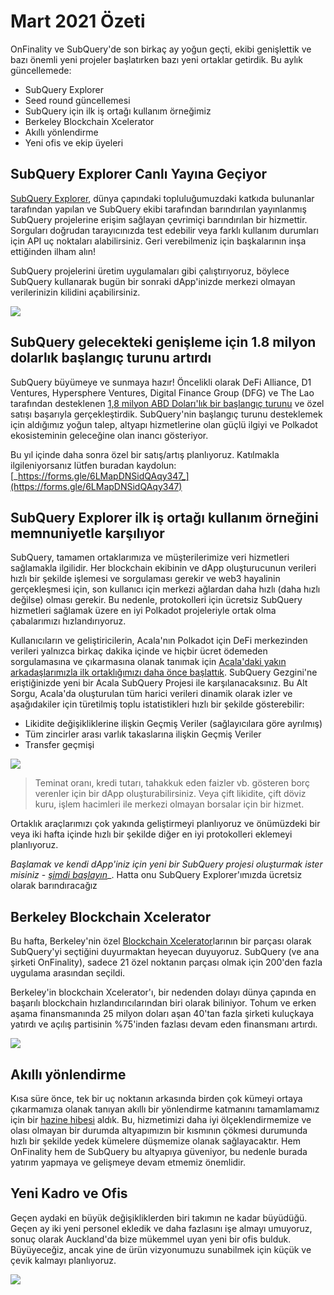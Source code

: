 # Mart 2021 Özeti

OnFinality ve SubQuery'de son birkaç ay yoğun geçti, ekibi genişlettik ve bazı önemli yeni projeler başlatırken bazı yeni ortaklar getirdik. Bu aylık güncellemede:

-   SubQuery Explorer
-   Seed round güncellemesi
-   SubQuery için ilk iş ortağı kullanım örneğimiz
-   Berkeley Blockchain Xcelerator
-   Akıllı yönlendirme
-   Yeni ofis ve ekip üyeleri

## SubQuery Explorer Canlı Yayına Geçiyor

[SubQuery Explorer](https://explorer.subquery.network/), dünya çapındaki topluluğumuzdaki katkıda bulunanlar tarafından yapılan ve SubQuery ekibi tarafından barındırılan yayınlanmış SubQuery projelerine erişim sağlayan çevrimiçi barındırılan bir hizmettir. Sorguları doğrudan tarayıcınızda test edebilir veya farklı kullanım durumları için API uç noktaları alabilirsiniz. Geri verebilmeniz için başkalarının inşa ettiğinden ilham alın!

SubQuery projelerini üretim uygulamaları gibi çalıştırıyoruz, böylece SubQuery kullanarak bugün bir sonraki dApp'inizde merkezi olmayan verilerinizin kilidini açabilirsiniz.


![](https://miro.medium.com/max/1400/1*GE-Y6XKNOkj_MKY4ZuM5oQ.png)

## **SubQuery gelecekteki genişleme için 1.8 milyon dolarlık başlangıç ​​turunu artırdı**

SubQuery büyümeye ve sunmaya hazır! Öncelikli olarak DeFi Alliance, D1 Ventures, Hypersphere Ventures, Digital Finance Group (DFG) ve The Lao tarafından desteklenen [1,8 milyon ABD Doları'lık bir başlangıç ​​turunu](https://subquery.medium.com/subquery-raises-1-8m-seed-round-for-future-expansion-3348c1f2a931) ve özel satışı başarıyla gerçekleştirdik. SubQuery'nin başlangıç ​​turunu desteklemek için aldığımız yoğun talep, altyapı hizmetlerine olan güçlü ilgiyi ve Polkadot ekosisteminin geleceğine olan inancı gösteriyor.

Bu yıl içinde daha sonra özel bir satış/artış planlıyoruz. Katılmakla ilgileniyorsanız lütfen buradan kaydolun: </em>[_https://forms.gle/6LMapDNSidQAqy347_](https://forms.gle/6LMapDNSidQAqy347)

## **SubQuery Explorer ilk iş ortağı kullanım örneğini memnuniyetle karşılıyor**

SubQuery, tamamen ortaklarımıza ve müşterilerimize veri hizmetleri sağlamakla ilgilidir. Her blockchain ekibinin ve dApp oluşturucunun verileri hızlı bir şekilde işlemesi ve sorgulaması gerekir ve web3 hayalinin gerçekleşmesi için, son kullanıcı için merkezi ağlardan daha hızlı (daha hızlı değilse) olması gerekir. Bu nedenle, protokolleri için ücretsiz SubQuery hizmetleri sağlamak üzere en iyi Polkadot projeleriyle ortak olma çabalarımızı hızlandırıyoruz.

Kullanıcıların ve geliştiricilerin, Acala'nın Polkadot için DeFi merkezinden verileri yalnızca birkaç dakika içinde ve hiçbir ücret ödemeden sorgulamasına ve çıkarmasına olanak tanımak için [Acala'daki yakın arkadaşlarımızla ilk ortaklığımızı daha önce başlattık](https://subquery.medium.com/subquery-integrates-acala-to-aggregate-and-serve-defi-data-to-polkadot-and-kusama-builders-fc9af6a7aae1). SubQuery Gezgini'ne eriştiğinizde yeni bir Acala SubQuery Projesi ile karşılanacaksınız. Bu Alt Sorgu, Acala'da oluşturulan tüm harici verileri dinamik olarak izler ve aşağıdakiler için türetilmiş toplu istatistikleri hızlı bir şekilde gösterebilir:

-   Likidite değişikliklerine ilişkin Geçmiş Veriler (sağlayıcılara göre ayrılmış)
-   Tüm zincirler arası varlık takaslarına ilişkin Geçmiş Veriler
-   Transfer geçmişi

![](https://miro.medium.com/max/1400/0*LOig1jNfPTuVk73D)

> Teminat oranı, kredi tutarı, tahakkuk eden faizler vb. gösteren borç verenler için bir dApp oluşturabilirsiniz. Veya çift likidite, çift döviz kuru, işlem hacimleri ile merkezi olmayan borsalar için bir hizmet.

Ortaklık araçlarımızı çok yakında geliştirmeyi planlıyoruz ve önümüzdeki bir veya iki hafta içinde hızlı bir şekilde diğer en iyi protokolleri eklemeyi planlıyoruz.

_Başlamak ve kendi dApp'iniz için yeni bir SubQuery projesi oluşturmak ister misiniz_ - [_şimdi başlayın_](https://doc.subquery.network/quickstart.html)_. Hatta onu SubQuery Explorer'ımızda ücretsiz olarak barındıracağız

## **Berkeley Blockchain Xcelerator**

Bu hafta, Berkeley'nin özel [Blockchain Xcelerator](https://www.xcelerator.berkeley.edu/)larının bir parçası olarak SubQuery'yi seçtiğini duyurmaktan heyecan duyuyoruz. SubQuery (ve ana şirketi OnFinality), sadece 21 özel noktanın parçası olmak için 200'den fazla uygulama arasından seçildi.

Berkeley'in blockchain Xcelerator'ı, bir nedenden dolayı dünya çapında en başarılı blockchain hızlandırıcılarından biri olarak biliniyor. Tohum ve erken aşama finansmanında 25 milyon doları aşan 40'tan fazla şirketi kuluçkaya yatırdı ve açılış partisinin %75'inden fazlası devam eden finansmanı artırdı.

![](https://miro.medium.com/max/1400/0*t-_mRJaTnGDQO-VI)

## **Akıllı yönlendirme**

Kısa süre önce, tek bir uç noktanın arkasında birden çok kümeyi ortaya çıkarmamıza olanak tanıyan akıllı bir yönlendirme katmanını tamamlamamız için bir [hazine hibesi](https://kusama.polkassembly.io/treasury/72) aldık. Bu, hizmetimizi daha iyi ölçeklendirmemize ve olası olmayan bir durumda altyapımızın bir kısmının çökmesi durumunda hızlı bir şekilde yedek kümelere düşmemize olanak sağlayacaktır. Hem OnFinality hem de SubQuery bu altyapıya güveniyor, bu nedenle burada yatırım yapmaya ve gelişmeye devam etmemiz önemlidir.

## **Yeni Kadro ve Ofis**

Geçen aydaki en büyük değişikliklerden biri takımın ne kadar büyüdüğü. Geçen ay iki yeni personel ekledik ve daha fazlasını işe almayı umuyoruz, sonuç olarak Auckland'da bize mükemmel uyan yeni bir ofis bulduk. Büyüyeceğiz, ancak yine de ürün vizyonumuzu sunabilmek için küçük ve çevik kalmayı planlıyoruz.

![](https://miro.medium.com/max/1400/1*cJZxerXHfgVGu4-7h2xw4Q.jpeg)